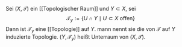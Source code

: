 Sei $(X, \mathcal T)$ ein [[Topologischer Raum]] und $Y \subset X$, sei
$$\mathcal T_y := \{U \cap Y \mid U \subset X \text{ offen}\}$$
Dann ist $\mathcal T_y$ eine [[Topologie]] auf $Y$. mann nennt sie die von $\mathcal T$ auf $Y$ induzierte Topologie. $(Y, \mathcal T_y)$ heißt Unterraum von $(X, \mathcal T)$.